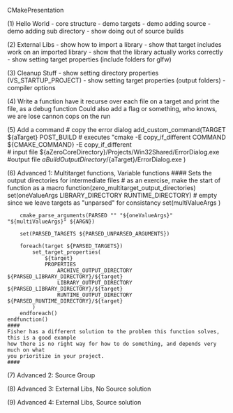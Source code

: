 CMakePresentation

(1) Hello World
    - core structure
    - demo targets
    - demo adding source
    - demo adding sub directory
    - show doing out of source builds

(2) External Libs
    - show how to import a library
    - show that target includes work on an imported library
    - show that the library actually works correctly
    - show setting target properties (include folders for glfw)

(3) Cleanup Stuff
    - show setting directory properties (VS_STARTUP_PROJECT)
    - show setting target properties (output folders)
    - compiler options
    
(4) Write a function
    have it recurse over each file on a target and print the file, as a debug function
    Could also add a flag or something, who knows, we are lose cannon cops on the run

(5) Add a command
    # copy the error dialog
    add_custom_command(TARGET ${aTarget} POST_BUILD
        # executes "cmake -E copy_if_different
        COMMAND ${CMAKE_COMMAND} -E copy_if_different  
        # input file
        ${aZeroCoreDirectory}/Projects/Win32Shared/ErrorDialog.exe
        #output file
        ${aBuildOutputDirectory}/${aTarget}/ErrorDialog.exe
    )

(6) Advanced 1: Multitarget functions, Variable functions
    #### Sets the output directories for intermediate files
    # as an exercise, make the start of function as a macro
    function(zero_multitarget_output_directories)
        set(oneValueArgs LIBRARY_DIRECTORY RUNTIME_DIRECTORY)
        # empty since we leave targets as "unparsed" for consistancy
        set(multiValueArgs )

        cmake_parse_arguments(PARSED "" "${oneValueArgs}" "${multiValueArgs}" ${ARGN})

        set(PARSED_TARGETS ${PARSED_UNPARSED_ARGUMENTS})

        foreach(target ${PARSED_TARGETS})
            set_target_properties(
                ${target}
                PROPERTIES
                    ARCHIVE_OUTPUT_DIRECTORY ${PARSED_LIBRARY_DIRECTORY}/${target}
                    LIBRARY_OUTPUT_DIRECTORY ${PARSED_LIBRARY_DIRECTORY}/${target}
                    RUNTIME_OUTPUT_DIRECTORY ${PARSED_RUNTIME_DIRECTORY}/${target}
            )
        endforeach()
    endfunction()
    ####
    Fisher has a different solution to the problem this function solves, this is a good example
    how there is no right way for how to do something, and depends very much on what
    you prioritize in your project.
    ####
    
(7) Advanced 2: Source Group

(8) Advanced 3: External Libs, No Source solution

(9) Advanced 4: External Libs, Source solution
